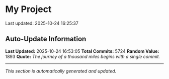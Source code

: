 # My Project


Last updated: 2025-10-24 16:25:37



































































































































































































































































































































































































































































































































































































































































































































































































































































































































































































































































































































































































































































































































































































































































































































































































































































































































































































































































































































































































































































































































































































































































































































































































































































































































































































































































































































































































































































































































































































































































































































































































































































































































































































































































































































































































































































































































































































































































































































































































































































































































































































































































































































































































































































































































































































































































































































































































































































































































































































































































































































































































































































































































































































































































































































































































































































































































































































































































































































































































































































































































































































































































































































































## Auto-Update Information

**Last Updated:** 2025-10-24 16:53:05
**Total Commits:** 5724
**Random Value:** 1893
**Quote:** _The journey of a thousand miles begins with a single commit._

---
_This section is automatically generated and updated._